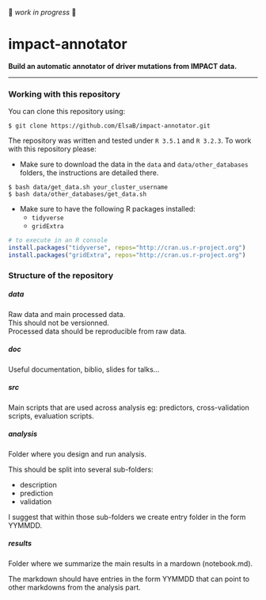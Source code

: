 :construction: *work in progress* :construction:

# impact-annotator

**Build an automatic annotator of driver mutations from IMPACT data.**

***

### Working with this repository
You can clone this repository using:
```shell
$ git clone https://github.com/ElsaB/impact-annotator.git
```

The repository was written and tested under `R 3.5.1` and `R 3.2.3`. To work with this repository please:

* Make sure to download the data in the `data` and `data/other_databases` folders, the instructions are detailed there.
```shell
$ bash data/get_data.sh your_cluster_username
$ bash data/other_databases/get_data.sh
```
* Make sure to have the following R packages installed:
	* `tidyverse`
	* `gridExtra`
```R
# to execute in an R console
install.packages("tidyverse", repos="http://cran.us.r-project.org")
install.packages("gridExtra", repos="http://cran.us.r-project.org")
```


### Structure of the repository

##### data
Raw data and main processed data.  
This should not be versionned.  
Processed data should be reproducible from raw data.

##### doc
Useful documentation, biblio, slides for talks...

##### src
Main scripts that are used across analysis eg: predictors, cross-validation scripts, evaluation scripts.

##### analysis
Folder where you design and run analysis.

This should be split into several sub-folders:
* description
* prediction
* validation

I suggest that within those sub-folders we create entry folder in the form YYMMDD.


##### results

Folder where we summarize the main results in a mardown (notebook.md).

The markdown should have entries in the form YYMMDD that can point to other markdowns from the analysis part.
